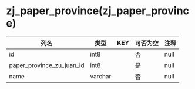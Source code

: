 # zj_paper_province(zj_paper_province)
| 列名   | 类型   | KEY  | 可否为空 | 注释   |
| ---- | ---- | ---- | ---- | ---- |
|id|int8||否|null|
|paper_province_zu_juan_id|int8||是|null|
|name|varchar||否|null|
